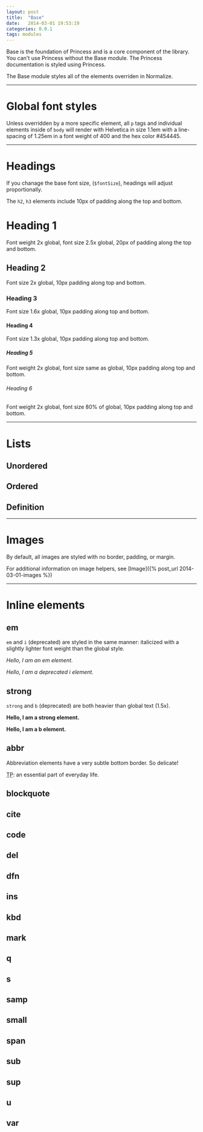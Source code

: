 ```yaml
---
layout: post
title:  "Base"
date:   2014-03-01 19:53:19
categories: 0.0.1
tags: modules
---
```


Base is the foundation of Princess and is a core component of the library. You can't use Princess without the Base module. The Princess documentation is styled using Princess.

The Base module styles all of the elements overriden in Normalize.

---

# Global font styles

Unless overridden by a more specific element, all `p` tags and
individual elements inside of `body` will render with Helvetica in size
1.1em with a line-spacing of 1.25em in a font weight of 400 and the hex
color #454445.

---

# Headings

If you chanage the base font size, (`$fontSize`), headings will adjust
proportionally.

The `h2`, `h3` elements include 10px of padding along the top and
bottom.

# Heading 1

Font weight 2x global, font size 2.5x global, 20px of padding along the top and bottom.

## Heading 2

Font size 2x global, 10px padding along top and bottom.

### Heading 3

Font size 1.6x global, 10px padding along top and bottom.

#### Heading 4

Font size 1.3x global, 10px padding along top and bottom.

##### Heading 5

Font weight 2x global, font size same as global, 10px padding along top
and bottom.

###### Heading 6

Font weight 2x global, font size 80% of global, 10px padding along top
and bottom.

---

# Lists

## Unordered

## Ordered

## Definition

---

# Images

By default, all images are styled with no border, padding, or margin.

For additional information on image helpers, see [Image]({% post_url 2014-03-01-images %})

---

# Inline elements

## em

`em` and `i` (deprecated) are styled in the same manner: italicized with
a slightly lighter font weight than the global style.

<em>Hello, I am an em element.</em>

<i>Hello, I am a deprecated i element.</i>

## strong

`strong` and `b` (deprecated) are both heavier than global text (1.5x).

<strong>Hello, I am a strong element.</strong>

<b>Hello, I am a b element.</b>

## abbr

Abbreviation elements have a very subtle bottom border. So delicate! 

<abbr title="Taco Parties">TP</abbr>: an essential part of everyday life.

## blockquote

## cite

## code

## del

## dfn

## ins

## kbd

## mark

## q

## s

## samp

## small

## span

## sub

## sup

## u

## var
